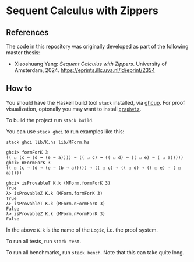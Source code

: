 # Sequent Calculus with Zippers

## References

The code in this repository was originally developed as part of the following master thesis:

- Xiaoshuang Yang: *Sequent Calculus with Zippers*.
  University of Amsterdam, 2024.
  <https://eprints.illc.uva.nl/id/eprint/2354>

## How to

You should have the Haskell build tool `stack` installed, via [ghcup](https://www.haskell.org/ghcup/).
For proof visualization, optonally you may want to install [`graphviz`](https://graphviz.org/).

To build the project run `stack build`.

You can use `stack ghci` to run examples like this:

    stack ghci lib/K.hs lib/MForm.hs

    ghci> formForK 3
    (( ☐ (c → (d → (e → a)))) → (( ☐ c) → (( ☐ d) → (( ☐ e) → ( ☐ a)))))
    ghci> nFormForK 3
    (( ☐ (c → (d → (e → (b → a))))) → (( ☐ c) → (( ☐ d) → (( ☐ e) → ( ☐ a)))))

    ghci> isProvableT K.k (MForm.formForK 3)
    True
    λ> isProvableZ K.k (MForm.formForK 3)
    True
    λ> isProvableT K.k (MForm.nFormForK 3)
    False
    λ> isProvableZ K.k (MForm.nFormForK 3)
    False

In the above `K.k` is the name of the `Logic`, i.e. the proof system.

To run all tests, run `stack test`.

To run all benchmarks, run `stack bench`.
Note that this can take quite long.
